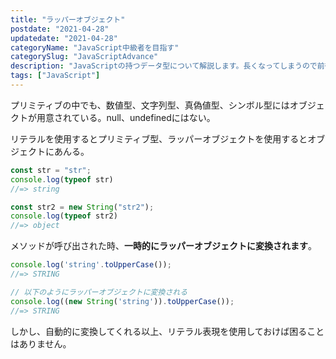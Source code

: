 ```yaml
---
title: "ラッパーオブジェクト"
postdate: "2021-04-28"
updatedate: "2021-04-28"
categoryName: "JavaScript中級者を目指す"
categorySlug: "JavaScriptAdvance"
description: "JavaScriptの持つデータ型について解説します。長くなってしまうので前後2つの記事に分けて解説します。"
tags: ["JavaScript"]
---
```


プリミティブの中でも、数値型、文字列型、真偽値型、シンボル型にはオブジェクトが用意されている。null、undefinedにはない。


リテラルを使用するとプリミティブ型、ラッパーオブジェクトを使用するとオブジェクトにあんる。

```javascript
const str = "str";
console.log(typeof str)
//=> string

const str2 = new String("str2");
console.log(typeof str2)
//=> object
```

メソッドが呼び出された時、**一時的にラッパーオブジェクトに変換されます**。

```javascript
console.log('string'.toUpperCase());
//=> STRING

// 以下のようにラッパーオブジェクトに変換される
console.log((new String('string')).toUpperCase());
//=> STRING
```

しかし、自動的に変換してくれる以上、リテラル表現を使用しておけば困ることはありません。
